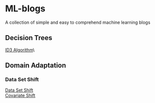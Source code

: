 # ML-blogs
A collection of simple and easy to comprehend machine learning blogs

## Decision Trees
[ID3 Algorithm](https://towardsdatascience.com/decision-trees-for-classification-id3-algorithm-explained-89df76e72df1#:~:text=the%20ID3%20algorithm%20selects%20the%20best%20feature%20at%20each%20step%20while%20building%20a%20Decision%20tree.%0ABefore%20you%20ask%2C%20the%20answer%20to%20the%20question%3A%20%E2%80%98How%20does%20ID3%20select%20the%20best%20feature%3F%E2%80%99%20is%20that%20ID3%20uses%20Information%20Gain%20or%20just%20Gain%20to%20find%20the%20best%20feature.)\

## Domain Adaptation
### Data Set Shift
[Data Set Shift](https://towardsdatascience.com/understanding-dataset-shift-f2a5a262a766)\
[Covariate Shift](https://www.analyticsvidhya.com/blog/2017/07/covariate-shift-the-hidden-problem-of-real-world-data-science/#:~:text=4.%20Covariate%20Shift,and%20understand%20it.)
